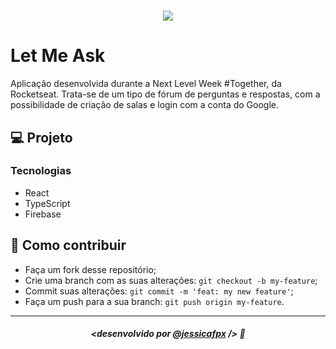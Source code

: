<h1 align="center">
    <img src="https://user-images.githubusercontent.com/57877004/154857936-f7a56a18-738c-4b37-b9b0-c8756e465830.png" />
</h1>


# Let Me Ask 
Aplicação desenvolvida durante a Next Level Week #Together, da Rocketseat. Trata-se de um tipo de fórum de perguntas e respostas, com a possibilidade de criação de salas e login com a conta do Google.


## 💻 Projeto
### Tecnologias
- React
- TypeScript
- Firebase


## 🤔 Como contribuir

- Faça um fork desse repositório;
- Crie uma branch com as suas alterações: `git checkout -b my-feature`;
- Commit suas alterações: `git commit -m 'feat: my new feature'`;
- Faça um push para a sua branch: `git push origin my-feature`.

---

##### <p align="center"> <strong> <desenvolvido por <a href="https://github.com/jessicafpx"> @jessicafpx</a> /> </strong> 👋
